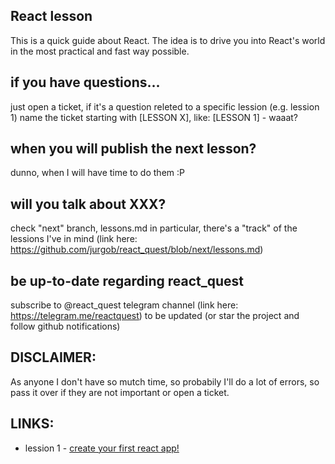 ## React lesson
This is a quick guide about React.
The idea is to drive you into React's world  in the most practical and fast way possible.

## if you have questions...
just open a ticket, if it's a question releted to a specific lession (e.g. lession 1) name the ticket starting with [LESSON X], like:
[LESSON 1] - waaat?

## when you will publish the next lesson?
dunno, when I will have time to do them :P

## will you talk about XXX?
check "next" branch, lessons.md in particular, there's a "track" of the lessions I've in mind (link here: https://github.com/jurgob/react_quest/blob/next/lessons.md)

## be up-to-date regarding react_quest
subscribe to @react_quest telegram channel (link here: https://telegram.me/reactquest) to be updated (or star the project and follow github notifications)

## DISCLAIMER:
As anyone I don't have so mutch time, so probabily I'll do a lot of errors, so pass it over if they are not important or open a ticket.

## LINKS:
 - lession 1 - [create your first react app!](lessons/lesson1.md)
